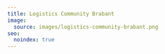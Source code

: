 ```yaml
---
title: Logistics Community Brabant
image:
  source: images/logistics-community-brabant.png
seo:
  noindex: true
---
```

